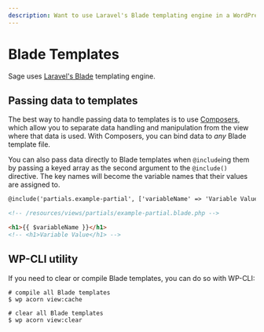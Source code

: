 ```yaml
---
description: Want to use Laravel's Blade templating engine in a WordPress theme? Sage's theme templates use Blade, allowing for DRY templates.
---
```


# Blade Templates

Sage uses [Laravel's Blade](https://laravel.com/docs/7.x/blade) templating engine.

## Passing data to templates

The best way to handle passing data to templates is to use [Composers](composers.md), which allow you to separate data handling and manipulation from the view where that data is used.
With Composers, you can bind data to _any_ Blade template file.

You can also pass data directly to Blade templates when `@include`ing them by passing a keyed array as the second argument to the `@include()` directive.
The key names will become the variable names that their values are assigned to.

```html
@include('partials.example-partial', ['variableName' => 'Variable Value']

<!-- /resources/views/partials/example-partial.blade.php -->

<h1>{{ $variableName }}</h1>
<!-- <h1>Variable Value</h1> -->
```

## WP-CLI utility

If you need to clear or compile Blade templates, you can do so with WP-CLI:

```shell script
# compile all Blade templates
$ wp acorn view:cache

# clear all Blade templates
$ wp acorn view:clear
```
